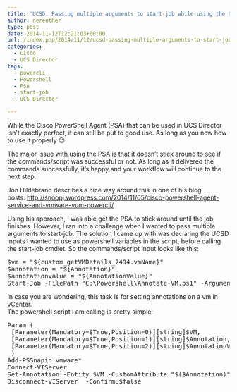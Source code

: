 ```yaml
---
title: 'UCSD: Passing multiple arguments to start-job while using the Cisco PowerShell Agent'
author: nerenther
type: post
date: 2014-11-12T12:21:03+00:00
url: /index.php/2014/11/12/ucsd-passing-multiple-arguments-to-start-job-while-using-the-cisco-powershell-agent/
categories:
  - Cisco
  - UCS Director
tags:
  - powercli
  - Powershell
  - PSA
  - start-job
  - UCS Director

---
```

While the Cisco PowerShell Agent (PSA) that can be used in UCS Director isn&#8217;t exactly perfect, it can still be put to good use. As long as you now how to use it properly 😉

The major issue with using the PSA is that it doesn&#8217;t stick around to see if the commands/script was successful or not. As long as it delivered the commands successfully, it&#8217;s happy and your workflow will continue to the next step.

Jon Hildebrand describes a nice way around this in one of his blog posts: <a href="http://snoopj.wordpress.com/2014/11/05/cisco-powershell-agent-service-and-vmware-vum-powercli/" target="_blank" rel="noopener">http://snoopj.wordpress.com/2014/11/05/cisco-powershell-agent-service-and-vmware-vum-powercli/</a>

Using his approach, I was able get the PSA to stick around until the job finishes. However, I ran into a challenge when I wanted to pass multiple arguments to start-job. The solution I came up with was declaring the UCSD inputs I wanted to use as powershell variables in the script, before calling the start-job cmdlet. So the commands/script input looks like this:

<pre>$vm = "${custom_getVMDetails_7494.vmName}"
$annotation = "${Annotation}"
$annotationvalue = "${AnnotationValue}"
Start-Job -FilePath "C:\Powershell\Annotate-VM.ps1" -ArgumentList $vm,$annotation,$annotationvalue | Wait-Job</pre>

In case you are wondering, this task is for setting annotations on a vm in vCenter.  
The powershell script I am calling is pretty simple:

<pre lang="powershell">Param (
 [Parameter(Mandatory=$True,Position=0)][string]$VM,
 [Parameter(Mandatory=$True,Position=1)][string]$Annotation,
 [Parameter(Mandatory=$True,Position=2)][string]$AnnotationValue
 )
Add-PSSnapin vmware*
Connect-VIServer
Set-Annotation -Entity $VM -CustomAttribute "$($Annotation)" -Value "$($AnnotationValue)"
Disconnect-VIServer  -Confirm:$false</pre>